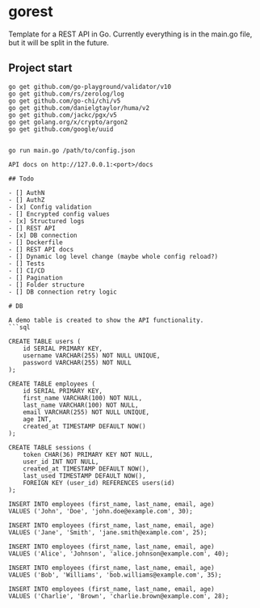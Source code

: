 # gorest

Template for a REST API in Go. Currently everything is in the main.go file, but it will be split in the future.

## Project start

```
go get github.com/go-playground/validator/v10
go get github.com/rs/zerolog/log
go get github.com/go-chi/chi/v5
go get github.com/danielgtaylor/huma/v2
go get github.com/jackc/pgx/v5
go get golang.org/x/crypto/argon2
go get github.com/google/uuid


go run main.go /path/to/config.json

API docs on http://127.0.0.1:<port>/docs

## Todo

- [] AuthN
- [] AuthZ
- [x] Config validation
- [] Encrypted config values
- [x] Structured logs
- [] REST API
- [x] DB connection
- [] Dockerfile
- [] REST API docs
- [] Dynamic log level change (maybe whole config reload?)
- [] Tests
- [] CI/CD
- [] Pagination
- [] Folder structure
- [] DB connection retry logic

# DB

A demo table is created to show the API functionality. 
```sql

CREATE TABLE users (
    id SERIAL PRIMARY KEY,
    username VARCHAR(255) NOT NULL UNIQUE,
    password VARCHAR(255) NOT NULL
);

CREATE TABLE employees (
    id SERIAL PRIMARY KEY,                
    first_name VARCHAR(100) NOT NULL,     
    last_name VARCHAR(100) NOT NULL,      
    email VARCHAR(255) NOT NULL UNIQUE,   
    age INT,             
    created_at TIMESTAMP DEFAULT NOW()    
);

CREATE TABLE sessions (
    token CHAR(36) PRIMARY KEY NOT NULL,
    user_id INT NOT NULL,
    created_at TIMESTAMP DEFAULT NOW(),
    last_used TIMESTAMP DEFAULT NOW(),
    FOREIGN KEY (user_id) REFERENCES users(id)
);

INSERT INTO employees (first_name, last_name, email, age)
VALUES ('John', 'Doe', 'john.doe@example.com', 30);

INSERT INTO employees (first_name, last_name, email, age)
VALUES ('Jane', 'Smith', 'jane.smith@example.com', 25);

INSERT INTO employees (first_name, last_name, email, age)
VALUES ('Alice', 'Johnson', 'alice.johnson@example.com', 40);

INSERT INTO employees (first_name, last_name, email, age)
VALUES ('Bob', 'Williams', 'bob.williams@example.com', 35);

INSERT INTO employees (first_name, last_name, email, age)
VALUES ('Charlie', 'Brown', 'charlie.brown@example.com', 28);

```
